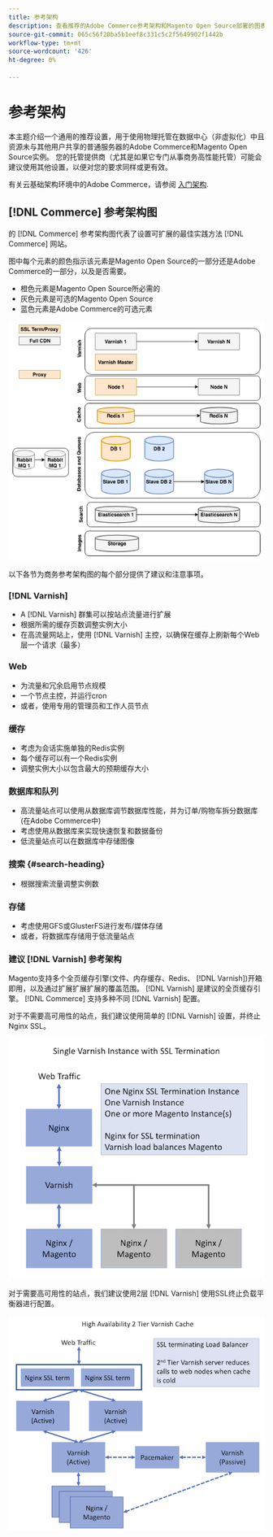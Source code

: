 ```yaml
---
title: 参考架构
description: 查看推荐的Adobe Commerce参考架构和Magento Open Source部署的图表。
source-git-commit: 065c56f20ba5b1eef8c331c5c2f5649902f1442b
workflow-type: tm+mt
source-wordcount: '426'
ht-degree: 0%

---
```



# 参考架构

本主题介绍一个通用的推荐设置，用于使用物理托管在数据中心（非虚拟化）中且资源未与其他用户共享的普通服务器的Adobe Commerce和Magento Open Source实例。 您的托管提供商（尤其是如果它专门从事商务高性能托管）可能会建议使用其他设置，以便对您的要求同样或更有效。

有关云基础架构环境中的Adobe Commerce，请参阅 [入门架构](https://devdocs.magento.com/cloud/architecture/starter-architecture.html).

## [!DNL Commerce] 参考架构图

的 [!DNL Commerce] 参考架构图代表了设置可扩展的最佳实践方法 [!DNL Commerce] 网站。

图中每个元素的颜色指示该元素是Magento Open Source的一部分还是Adobe Commerce的一部分，以及是否需要。

* 橙色元素是Magento Open Source所必需的
* 灰色元素是可选的Magento Open Source
* 蓝色元素是Adobe Commerce的可选元素

![商务参考架构图](../assets/performance/images/ref-architecture-2.3.png)

以下各节为商务参考架构图的每个部分提供了建议和注意事项。

### [!DNL Varnish]

* A [!DNL Varnish] 群集可以按站点流量进行扩展
* 根据所需的缓存页数调整实例大小
* 在高流量网站上，使用 [!DNL Varnish] 主控，以确保在缓存上刷新每个Web层一个请求（最多）

### Web

* 为流量和冗余启用节点规模
* 一个节点主控，并运行cron
* 或者，使用专用的管理员和工作人员节点

### 缓存

* 考虑为会话实施单独的Redis实例
* 每个缓存可以有一个Redis实例
* 调整实例大小以包含最大的预期缓存大小

### 数据库和队列

* 高流量站点可以使用从数据库调节数据库性能，并为订单/购物车拆分数据库(在Adobe Commerce中)
* 考虑使用从数据库来实现快速恢复和数据备份
* 低流量站点可以在数据库中存储图像

### 搜索 {#search-heading}

* 根据搜索流量调整实例数

### 存储

* 考虑使用GFS或GlusterFS进行发布/媒体存储
* 或者，将数据库存储用于低流量站点

### 建议 [!DNL Varnish] 参考架构

Magento支持多个全页缓存引擎(文件、内存缓存、Redis、 [!DNL Varnish])开箱即用，以及通过扩展扩展扩展的覆盖范围。 [!DNL Varnish] 是建议的全页缓存引擎。  [!DNL Commerce] 支持多种不同 [!DNL Varnish] 配置。

对于不需要高可用性的站点，我们建议使用简单的 [!DNL Varnish] 设置，并终止Nginx SSL。

![简单 [!DNL Varnish] 使用SSL终止进行配置](../assets/performance/images/single-varnish-with-ssl-termination.png)

对于需要高可用性的站点，我们建议使用2层 [!DNL Varnish] 使用SSL终止负载平衡器进行配置。

![高可用性两层 [!DNL Varnish] 使用SSL终止负载平衡器进行配置](../assets/performance/images/ha-2-tier-varnish-with-ssl-term-load-balancer.png)
